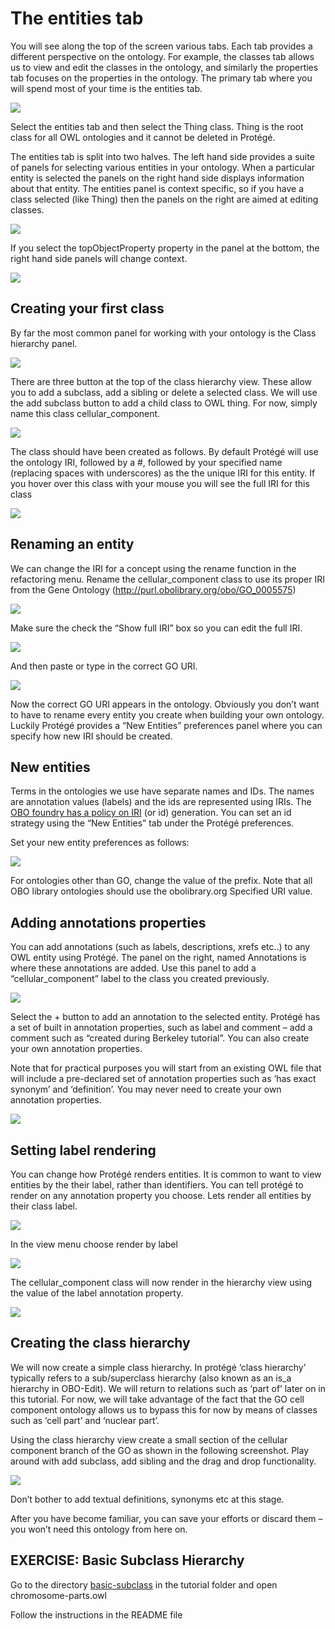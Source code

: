 
The entities tab
================

You will see along the top of the screen various tabs. Each tab provides a different perspective on the ontology. For example, the classes tab allows us to view and edit the classes in the ontology, and similarly the properties tab focuses on the properties in the ontology. The primary tab where you will spend most of your time is the entities tab.

![](./media/image6.png)

Select the entities tab and then select the Thing class. Thing is the root class for all OWL ontologies and it cannot be deleted in Protégé.

The entities tab is split into two halves. The left hand side provides a suite of panels for selecting various entities in your ontology. When a particular entity is selected the panels on the right hand side displays information about that entity. The entities panel is context specific, so if you have a class selected (like Thing) then the panels on the right are aimed at editing classes.

![](./media/image7.png)

If you select the topObjectProperty property in the panel at the bottom, the right hand side panels will change context.

![](./media/image8.png)

Creating your first class
-------------------------

By far the most common panel for working with your ontology is the Class hierarchy panel.

![](./media/image9.png)

There are three button at the top of the class hierarchy view. These allow you to add a subclass, add a sibling or delete a selected class. We will use the add subclass button to add a child class to OWL thing. For now, simply name this class cellular\_component.

![](./media/image10.png)

The class should have been created as follows. By default Protégé will use the ontology IRI, followed by a \#, followed by your specified name (replacing spaces with underscores) as the the unique IRI for this entity. If you hover over this class with your mouse you will see the full IRI for this class

![](./media/image11.png)

Renaming an entity
------------------

We can change the IRI for a concept using the rename function in the refactoring menu. Rename the cellular\_component class to use its proper IRI from the Gene Ontology (<http://purl.obolibrary.org/obo/GO_0005575>)

![](./media/image12.png)

Make sure the check the “Show full IRI” box so you can edit the full IRI.

![](./media/image13.png)

And then paste or type in the correct GO URI.

![](./media/image14.png)

Now the correct GO URI appears in the ontology. Obviously you don’t want to have to rename every entity you create when building your own ontology. Luckily Protégé provides a “New Entities” preferences panel where you can specify how new IRI should be created.

New entities
------------

Terms in the ontologies we use have separate names and IDs. The names are annotation values (labels) and the ids are represented using IRIs. The [OBO foundry has a policy on IRI](http://www.obofoundry.org/id-policy.shtml) (or id) generation. You can set an id strategy using the “New Entities” tab under the Protégé preferences.

Set your new entity preferences as follows:

![](./media/image15.png)

For ontologies other than GO, change the value of the prefix. Note that all OBO library ontologies should use the obolibrary.org Specified URI value.

Adding annotations properties
-----------------------------

You can add annotations (such as labels, descriptions, xrefs etc..) to any OWL entity using Protégé. The panel on the right, named Annotations is where these annotations are added. Use this panel to add a “cellular\_component” label to the class you created previously.

![](./media/image16.png)

Select the + button to add an annotation to the selected entity. Protégé has a set of built in annotation properties, such as label and comment – add a comment such as “created during Berkeley tutorial”. You can also create your own annotation properties.

Note that for practical purposes you will start from an existing OWL file that will include a pre-declared set of annotation properties such as ‘has exact synonym’ and ‘definition’. You may never need to create your own annotation properties.

![](./media/image17.png)

Setting label rendering
-----------------------

You can change how Protégé renders entities. It is common to want to view entities by the their label, rather than identifiers. You can tell protégé to render on any annotation property you choose. Lets render all entities by their class label.

![](./media/image18.png)

In the view menu choose render by label

![](./media/image19.png)

The cellular\_component class will now render in the hierarchy view using the value of the label annotation property.

![](./media/image20.png)

Creating the class hierarchy
----------------------------

We will now create a simple class hierarchy. In protégé ‘class hierarchy’ typically refers to a sub/superclass hierarchy (also known as an is\_a hierarchy in OBO-Edit). We will return to relations such as ‘part of’ later on in this tutorial. For now, we will take advantage of the fact that the GO cell component ontology allows us to bypass this for now by means of classes such as ‘cell part’ and ‘nuclear part’.

Using the class hierarchy view create a small section of the cellular component branch of the GO as shown in the following screenshot. Play around with add subclass, add sibling and the drag and drop functionality.

![](./media/image21.png)

Don’t bother to add textual definitions, synonyms etc at this stage.

After you have become familiar, you can save your efforts or discard them – you won’t need this ontology from here on.

## EXERCISE: Basic Subclass Hierarchy

Go to the directory [basic-subclass](https://github.com/geneontology/protege-tutorial/tree/master/basic-subclass) in the tutorial folder and open chromosome-parts.owl

Follow the instructions in the README file
